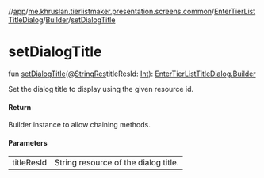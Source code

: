 //[app](../../../../index.md)/[me.khruslan.tierlistmaker.presentation.screens.common](../../index.md)/[EnterTierListTitleDialog](../index.md)/[Builder](index.md)/[setDialogTitle](set-dialog-title.md)

# setDialogTitle

fun [setDialogTitle](set-dialog-title.md)(@[StringRes](https://developer.android.com/reference/kotlin/androidx/annotation/StringRes.html)titleResId: [Int](https://kotlinlang.org/api/latest/jvm/stdlib/kotlin/-int/index.html)): [EnterTierListTitleDialog.Builder](index.md)

Set the dialog title to display using the given resource id.

#### Return

Builder instance to allow chaining methods.

#### Parameters

| | |
|---|---|
| titleResId | String resource of the dialog title. |
